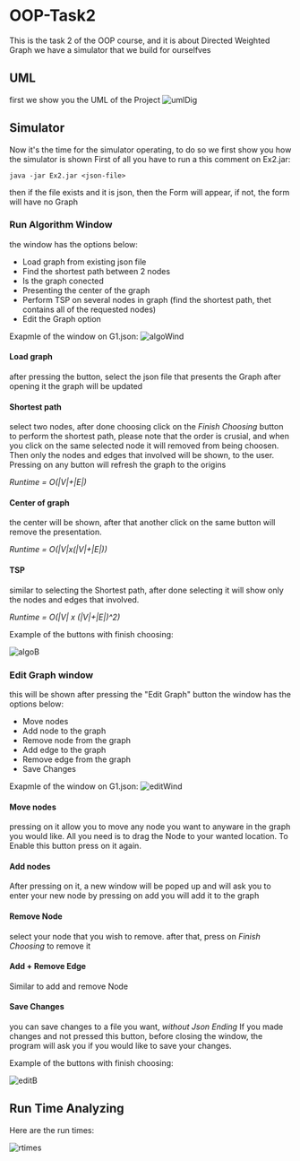 # OOP-Task2
This is the task 2 of the OOP course, and it is about Directed Weighted Graph
we have a simulator that we build for ourselfves

## UML
first we show you the UML of the Project
![umlDig](/Ex2/pics/UML.png)

## Simulator
Now it's the time for the simulator operating, to do so we first show you how the simulator is shown
First of all you have to run a this comment on Ex2.jar:
```
java -jar Ex2.jar <json-file>
```
then if the file exists and it is json, then the Form will appear, if not, the form will have no Graph

### Run Algorithm Window
the window has the options below:
 - Load graph from existing json file
 - Find the shortest path between 2 nodes
 - Is the graph conected
 - Presenting the center of the graph
 - Perform TSP on several nodes in graph (find the shortest path, thet contains all of the requested nodes)
 - Edit the Graph option

Exapmle of the window on G1.json:
![algoWind](/Ex2/pics/AlgoWindows.png)

#### Load graph
after pressing the button, select the json file that presents the Graph
after opening it the graph will be updated


#### Shortest path
select two nodes, after done choosing click on the *Finish Choosing* button to perform the shortest path,
please note that the order is crusial, and when you click on the same selected node it will removed from being choosen.
Then only the nodes and edges that involved will be shown, to the user.
Pressing on any button will refresh the graph to the origins

*Runtime = O(|V|+|E|)*


#### Center of graph
the center will be shown, after that another click on the same button will remove the presentation.

*Runtime = O(|V|x(|V|+|E|))*

#### TSP
similar to selecting the Shortest path, after done selecting it will show only the nodes and edges that involved.

*Runtime = O(|V| x (|V|+|E|)^2)*


Example of the buttons with finish choosing:

![algoB](/Ex2/pics/AlgoButtons.png)


### Edit Graph window
this will be shown after pressing the "Edit Graph" button
the window has the options below:
 - Move nodes
 - Add node to the graph
 - Remove node from the graph
 - Add edge to the graph
 - Remove edge from the graph
 - Save Changes

Exapmle of the window on G1.json:
![editWind](/Ex2/pics/EditWindows.png)

#### Move nodes
pressing on it allow you to move any node you want to anyware in the graph you would like.
All you need is to drag the Node to your wanted location.
To Enable this button press on it again.

#### Add nodes
After pressing on it, a new window will be poped up and will ask you to enter your new node
by pressing on add you will add it to the graph

#### Remove Node 
select your node that you wish to remove. after that, press on *Finish Choosing* to remove it

#### Add + Remove Edge
Similar to add and remove Node

#### Save Changes
you can save changes to a file you want, *without Json Ending*
If you made changes and not pressed this button, before closing the window, the program will ask you if you would like to save your changes.


Example of the buttons with finish choosing:

![editB](/Ex2/pics/EditButtons.png)



## Run Time Analyzing
Here are the run times:

![rtimes](/Ex2/pics/RunTimes.jpg)

